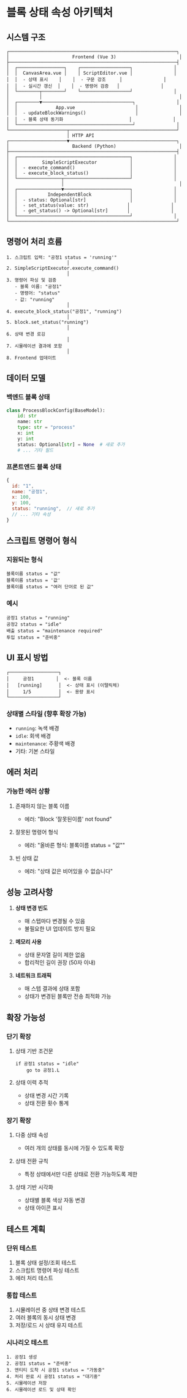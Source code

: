 # 블록 상태 속성 아키텍처

## 시스템 구조

```
┌─────────────────────────────────────────────────────────────┐
│                       Frontend (Vue 3)                       │
├─────────────────────────────────────────────────────────────┤
│  ┌─────────────────┐    ┌──────────────────┐               │
│  │  CanvasArea.vue │    │ ScriptEditor.vue │               │
│  │  - 상태 표시    │    │  - 구문 강조     │               │
│  │  - 실시간 갱신  │    │  - 명령어 검증   │               │
│  └────────┬────────┘    └──────────────────┘               │
│           │                                                  │
│  ┌────────▼─────────────────────────────────┐               │
│  │              App.vue                      │               │
│  │  - updateBlockWarnings()                  │               │
│  │  - 블록 상태 동기화                        │               │
│  └──────────────────────────────────────────┘               │
└─────────────────────┬───────────────────────────────────────┘
                      │ HTTP API
┌─────────────────────▼───────────────────────────────────────┐
│                       Backend (Python)                       │
├─────────────────────────────────────────────────────────────┤
│  ┌─────────────────────────────────────────┐               │
│  │         SimpleScriptExecutor            │               │
│  │  - execute_command()                    │               │
│  │  - execute_block_status()               │               │
│  └────────────────┬────────────────────────┘               │
│                   │                                          │
│  ┌────────────────▼────────────────────────┐               │
│  │           IndependentBlock              │               │
│  │  - status: Optional[str]                │               │
│  │  - set_status(value: str)              │               │
│  │  - get_status() -> Optional[str]       │               │
│  └─────────────────────────────────────────┘               │
└─────────────────────────────────────────────────────────────┘
```

## 명령어 처리 흐름

```
1. 스크립트 입력: "공정1 status = 'running'"
                      │
2. SimpleScriptExecutor.execute_command()
                      │
3. 명령어 파싱 및 검증
   - 블록 이름: "공정1"
   - 명령어: "status"
   - 값: "running"
                      │
4. execute_block_status("공정1", "running")
                      │
5. block.set_status("running")
                      │
6. 상태 변경 로깅
                      │
7. 시뮬레이션 결과에 포함
                      │
8. Frontend 업데이트
```

## 데이터 모델

### 백엔드 블록 상태
```python
class ProcessBlockConfig(BaseModel):
    id: str
    name: str
    type: str = "process"
    x: int
    y: int
    status: Optional[str] = None  # 새로 추가
    # ... 기타 필드
```

### 프론트엔드 블록 상태
```javascript
{
  id: "1",
  name: "공정1",
  x: 100,
  y: 100,
  status: "running",  // 새로 추가
  // ... 기타 속성
}
```

## 스크립트 명령어 형식

### 지원되는 형식
```
블록이름 status = "값"
블록이름 status = '값'
블록이름 status = "여러 단어로 된 값"
```

### 예시
```
공정1 status = "running"
공정2 status = "idle"
배출 status = "maintenance required"
투입 status = "준비중"
```

## UI 표시 방법

```
┌──────────────────┐
│     공정1        │  <- 블록 이름
│   [running]      │  <- 상태 표시 (이탤릭체)
│     1/5          │  <- 용량 표시
└──────────────────┘
```

### 상태별 스타일 (향후 확장 가능)
- `running`: 녹색 배경
- `idle`: 회색 배경
- `maintenance`: 주황색 배경
- 기타: 기본 스타일

## 에러 처리

### 가능한 에러 상황
1. 존재하지 않는 블록 이름
   - 에러: "Block '잘못된이름' not found"

2. 잘못된 명령어 형식
   - 에러: "올바른 형식: 블록이름 status = \"값\""

3. 빈 상태 값
   - 에러: "상태 값은 비어있을 수 없습니다"

## 성능 고려사항

1. **상태 변경 빈도**
   - 매 스텝마다 변경될 수 있음
   - 불필요한 UI 업데이트 방지 필요

2. **메모리 사용**
   - 상태 문자열 길이 제한 없음
   - 합리적인 길이 권장 (50자 이내)

3. **네트워크 트래픽**
   - 매 스텝 결과에 상태 포함
   - 상태가 변경된 블록만 전송 최적화 가능

## 확장 가능성

### 단기 확장
1. 상태 기반 조건문
   ```
   if 공정1 status = "idle"
       go to 공정1.L
   ```

2. 상태 이력 추적
   - 상태 변경 시간 기록
   - 상태 전환 횟수 통계

### 장기 확장
1. 다중 상태 속성
   - 여러 개의 상태를 동시에 가질 수 있도록 확장

2. 상태 전환 규칙
   - 특정 상태에서만 다른 상태로 전환 가능하도록 제한

3. 상태 기반 시각화
   - 상태별 블록 색상 자동 변경
   - 상태 아이콘 표시

## 테스트 계획

### 단위 테스트
1. 블록 상태 설정/조회 테스트
2. 스크립트 명령어 파싱 테스트
3. 에러 처리 테스트

### 통합 테스트
1. 시뮬레이션 중 상태 변경 테스트
2. 여러 블록의 동시 상태 변경
3. 저장/로드 시 상태 유지 테스트

### 시나리오 테스트
```
1. 공정1 생성
2. 공정1 status = "준비중"
3. 엔티티 도착 시 공정1 status = "가동중"
4. 처리 완료 시 공정1 status = "대기중"
5. 시뮬레이션 저장
6. 시뮬레이션 로드 및 상태 확인
```